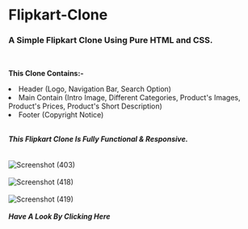 # Flipkart-Clone
<h3><b>A Simple Flipkart Clone Using Pure HTML and CSS.</i></b></h3>
<br>

<b>This Clone Contains:-</b>

<li>Header (Logo, Navigation Bar, Search Option)</li>
<li>Main Contain (Intro Image, Different Categories, Product's Images, Product's Prices, Product's Short Description)</li>
<li>Footer (Copyright Notice)</li>
<br>

<b><i>This Flipkart Clone Is Fully Functional & Responsive.</i></b> 
<br><br><br>
![Screenshot (403)](https://user-images.githubusercontent.com/85762282/151658342-45111f12-bf18-4607-b071-e6ad82a26764.png)
<br><br>
![Screenshot (418)](https://user-images.githubusercontent.com/85762282/153935999-ba857f23-7fb8-4900-a8ae-032aa48db04d.png)
<br><br>
![Screenshot (419)](https://user-images.githubusercontent.com/85762282/153936010-3a0fe5bb-e86f-49e2-9f5a-6cc5c417552f.png)
<br><br>
<a href="https://kanha412.github.io/Flipkart_Clone" target="_blank" style="text-decoration:none;"><i><b>Have A Look By Clicking Here</b></i></a>
